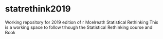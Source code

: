 # statrethink2019
Working repository for 2019 edition of r Mcelreath Statistical Rethinking
This is a working space to follow trhough the Statistical Rethinking course and Book
